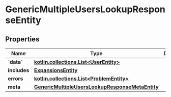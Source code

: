 
# GenericMultipleUsersLookupResponseEntity

## Properties
Name | Type | Description | Notes
------------ | ------------- | ------------- | -------------
**&#x60;data&#x60;** | [**kotlin.collections.List&lt;UserEntity&gt;**](UserEntity.md) |  |  [optional]
**includes** | [**ExpansionsEntity**](ExpansionsEntity.md) |  |  [optional]
**errors** | [**kotlin.collections.List&lt;ProblemEntity&gt;**](ProblemEntity.md) |  |  [optional]
**meta** | [**GenericMultipleUsersLookupResponseMetaEntity**](GenericMultipleUsersLookupResponseMetaEntity.md) |  |  [optional]



